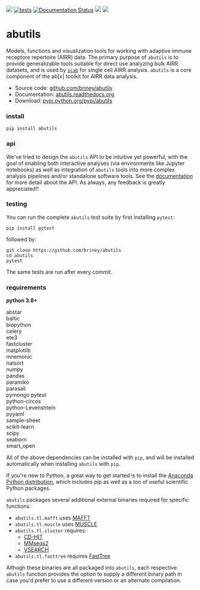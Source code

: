 ![](https://img.shields.io/pypi/v/abutils.svg?colorB=blue)
[![tests](https://github.com/briney/abutils/actions/workflows/pytest.yml/badge.svg)](https://github.com/briney/abutils/actions/workflows/pytest.yml)
[![Documentation Status](https://readthedocs.org/projects/abutils/badge/?version=latest)](https://abutils.readthedocs.io/en/latest/?badge=latest)
![](https://img.shields.io/pypi/pyversions/abutils.svg)
![](https://img.shields.io/badge/license-MIT-blue.svg)

# abutils

Models, functions and visualization tools for working with adaptive immune receptore repertoire (AIRR) data. The primary purpose of `abutils` is to provide generalizable tools suitable for direct use analyzing bulk AIRR datasets, and is used by [`scab`](https://github.com/briney/scab) for single cell AIRR analysis. `abutils` is a core component of the ab\[x\] toolkit for AIRR data analysis.
  
  - Source code: [github.com/briney/abutils](https://github.com/briney/abutils)  
  - Documentation: [abutils.readthedocs.org](http://abutils.readthedocs.org)  
  - Download: [pypi.python.org/pypi/abutils](https://pypi.python.org/pypi/abutils)  
  <!-- - Docker: [hub.docker.com/r/briney/abstar/](https://hub.docker.com/r/briney/abstar/)   -->  
  
### install  
`pip install abutils`  


### api  
We've tried to design the  `abutils` API to be intuitive yet powerful, with the goal of enabling both interactive analyses (via environments like Jupyter notebooks) as well as integration of `abutils` tools into more complex analysis pipelines and/or standalone software tools. See the [documentation](http://abutils.readthedocs.org) for more detail about the API. As always, any feedback is greatly appreciated!!  


### testing  
You can run the complete `abutils` test suite by first installing `pytest`:
```
pip install pytest
```

followed by:

```
git clone https://github.com/briney/abutils
cd abutils
pytest
```

The same tests are run after every commit.  
  

### requirements  
**python 3.8+**  
  
abstar  
baltic  
biopython  
celery  
ete3  
fastcluster  
matplotlib  
mnemonic  
natsort  
numpy  
pandas  
paramiko  
parasail  
pymongo
pytest  
python-circos  
python-Levenshtein  
pyyaml  
sample-sheet  
scikit-learn  
scipy  
seaborn  
smart_open  
  
All of the above dependencies can be installed with `pip`, and will be installed automatically when installing `abutils` with `pip`.  

If you're new to Python, a great way to get started is to install the [Anaconda Python distribution](https://www.continuum.io/downloads), which includes pip as well as a ton of useful scientific Python packages.
  
`abutils` packages several additional external binaries required for specific functions:

* ``abutils.tl.mafft`` uses [MAFFT](https://mafft.cbrc.jp/alignment/software/)
* ``abutils.tl.muscle`` uses [MUSCLE](https://www.drive5.com/muscle/)
* ``abutils.tl.cluster`` requires:
  * [CD-HIT](https://cd-hit.org)
  * [MMseqs2](https://github.com/soedinglab/MMseqs2)
  * [VSEARCH](https://github.com/torognes/vsearch)
* ``abutils.tl.fasttree`` requires [FastTree](http://www.microbesonline.org/fasttree/)

Althogh these binaries are all packaged into `abutils`, each respective `abutils` function provides the option to supply a different binary path in case you'd prefer to use a different version or an alternate compilation.  


